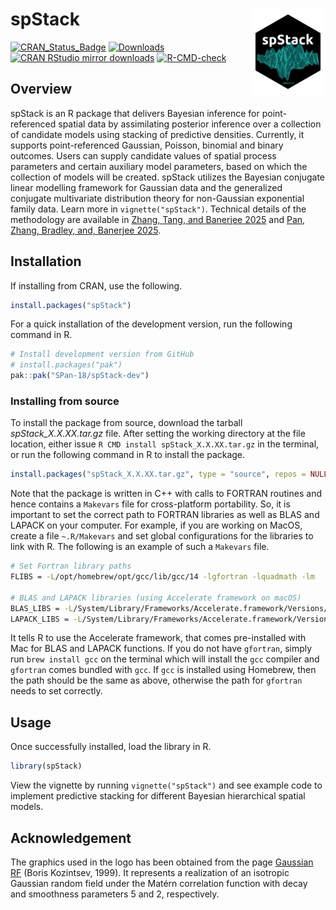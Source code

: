 # spStack <a href="https://span-18.github.io/spStack-dev/"><img src="man/figures/logo.png" align="right" height="138" alt="spStack website" /></a>

<!-- badges: start -->
[![CRAN_Status_Badge](https://www.r-pkg.org/badges/version/spStack?color=blue)](https://CRAN.R-project.org/package=spStack)
[![Downloads](https://cranlogs.r-pkg.org/badges/spStack?color=orange)](https://CRAN.R-project.org/package=spStack)
[![CRAN RStudio mirror downloads](https://cranlogs.r-pkg.org/badges/grand-total/spStack?color=green)](https://CRAN.R-project.org/package=spStack)
[![R-CMD-check](https://github.com/SPan-18/spStack-dev/actions/workflows/Standard-CI.yaml/badge.svg)](https://github.com/SPan-18/spStack-dev/actions/workflows/Standard-CI.yaml)
<!-- badges: end -->

## Overview
spStack is an R package that delivers Bayesian inference for point-referenced 
spatial data by assimilating posterior inference over a collection of candidate 
models using stacking of predictive densities. Currently, it supports 
point-referenced Gaussian, Poisson, binomial and binary outcomes. Users can 
supply candidate values of spatial process parameters and certain auxiliary 
model parameters, based on which the collection of models will be created. 
spStack utilizes the Bayesian conjugate linear modelling framework for Gaussian 
data and the generalized conjugate multivariate distribution theory for 
non-Gaussian exponential family data. Learn more in `vignette("spStack")`. 
Technical details of the methodology are available in 
[Zhang, Tang, and Banerjee 2025](https://doi.org/10.1080/01621459.2025.2566449) 
and [Pan, Zhang, Bradley, and, Banerjee 2025](https://doi.org/10.48550/arXiv.2406.04655).

## Installation

If installing from CRAN, use the following.
```r
install.packages("spStack")
```

For a quick installation of the development version, run the following command 
in R.
```r
# Install development version from GitHub
# install.packages("pak")
pak::pak("SPan-18/spStack-dev")
```

### Installing from source
To install the package from source, download the tarball *spStack_X.X.XX.tar.gz* 
file. After setting the working directory at the file location, either issue 
`R CMD install spStack_X.X.XX.tar.gz` in the terminal, or run the following 
command in R to install the package.
```r
install.packages("spStack_X.X.XX.tar.gz", type = "source", repos = NULL)
```

Note that the package is written in C++ with calls to FORTRAN routines and hence 
contains a `Makevars` file for cross-platform portability. So, it is important 
to set the correct path to FORTRAN libraries as well as BLAS and LAPACK on your 
computer. For example, if you are working on MacOS, create a file `~.R/Makevars` 
and set global configurations for the libraries to link with R. The following is 
an example of such a `Makevars` file.
```bash
# Set Fortran library paths
FLIBS = -L/opt/homebrew/opt/gcc/lib/gcc/14 -lgfortran -lquadmath -lm

# BLAS and LAPACK libraries (using Accelerate framework on macOS)
BLAS_LIBS = -L/System/Library/Frameworks/Accelerate.framework/Versions/Current/ -framework Accelerate
LAPACK_LIBS = -L/System/Library/Frameworks/Accelerate.framework/Versions/Current/ -framework Accelerate
```
It tells R to use the Accelerate framework, that comes pre-installed with Mac 
for BLAS and LAPACK functions. If you do not have `gfortran`, simply run 
`brew install gcc` on the terminal which will install the `gcc` compiler and 
`gfortran` comes bundled with `gcc`. If `gcc` is installed using Homebrew, then 
the path should be the same as above, otherwise the path for `gfortran` needs to 
set correctly.

## Usage
Once successfully installed, load the library in R.
```r
library(spStack)
```
View the vignette by running `vignette("spStack")` and see example code to 
implement predictive stacking for different Bayesian hierarchical spatial models.

## Acknowledgement
The graphics used in the logo has been obtained from the page 
[Gaussian RF](https://www.math.umd.edu/~bnk/CLIP/clip.gauss.htm) (Boris 
Kozintsev, 1999). It represents a realization of an isotropic Gaussian random 
field under the Matérn correlation function with decay and smoothness parameters 
5 and 2, respectively.
